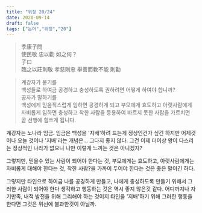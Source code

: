 ```yaml
---
title: "위정 20/24"
date: 2020-09-14
draft: false
tags: ["논어","위정","20"]
---
```


> 季康子問 </br>
> 使民敬 忠以勸 如之何？ </br>
> 子曰 </br>
> 臨之以莊則敬 孝慈則忠 舉善而教不能 則勸

> 계강자가 묻기를 </br>
> 백성들로 하여금 공경하고 충성하도록 권하려면 어떻게 하여야 합니까? </br>
> 공자가 말하기를 </br>
> 백성에게 믿음직스럽게 임하면 공경하게 되고
> 부모에게 효도하고 아랫사람에게 자비롭게 임하면 충성하고
> 착한 사람을 등용하여 바르지 못한 사람을 가르치면 곧 선행에 힘쓰게 됩니다.

계강자는 노나라 임금. 임금은 백성을 '지배'하려 드는게 정상인건가 싶긴 하지만
어제것이나 오늘 것이나 '지배'라는 개념은... 그다지 좋지 않다.
그건 이제 더이상 왕이 다스리는 정상적인 나라가 없으니
나만 이렇게 느끼는 것은 아니겠지? 

그렇지만, 믿을수 있는 사람이 되어야 한다는 것,
부모에게는 효도하고, 아랫사람에게는 자비롭게 대해야 한다는 것,
착한 사람?을 가까이 두어야 한다는 것은 좋은 말이긴 하다.

그렇지만 타인으로 하여금 나를 공경하게 만들고, 나에게 충성하도록 만들기 위해서
그러한 사람이 되어야 한다 생각하고 행동하는 것은 역시 좋지 않은것 같다.
어디까지나 자기만족, 내적 발전을 위해 그리해야 하는 것이지
타인을 '지배'하기 위해 그러한 행동을 한다면 그것은 위선에 불과한것이 아닐까.
